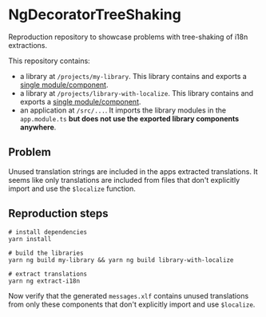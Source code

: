 # NgDecoratorTreeShaking

Reproduction repository to showcase problems with tree-shaking of i18n extractions.

This repository contains:
- a library at `/projects/my-library`. This library contains and exports a [single module/component](projects/my-library/src/lib/my-library.component.ts).
- a library at `/projects/library-with-localize`. This library contains and exports a [single module/component](projects/library-with-localize/src/lib/library-with-localize.component.ts).
- an application at `/src/...`.  It imports the library modules in the `app.module.ts` **but does not use the exported library components anywhere**.

## Problem

Unused translation strings are included in the apps extracted translations. It seems like only translations are included from files that don't explicitly import and use the `$localize` function.

## Reproduction steps

```shell
# install dependencies
yarn install

# build the libraries
yarn ng build my-library && yarn ng build library-with-localize

# extract translations
yarn ng extract-i18n
```

Now verify that the generated `messages.xlf` contains unused translations from only these components that don't explicitly import and use `$localize`.
